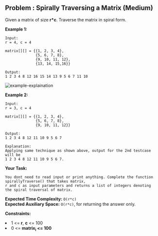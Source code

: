 ## Problem : Spirally Traversing a Matrix (Medium)
Given a matrix of size **r*c**. Traverse the matrix in spiral form.

**Example 1:**
```
Input:
r = 4, c = 4

matrix[][] = {{1, 2, 3, 4},
              {5, 6, 7, 8},
              {9, 10, 11, 12},
              {13, 14, 15,16}}

Output: 
1 2 3 4 8 12 16 15 14 13 9 5 6 7 11 10
```
<img src="https://www.geeksforgeeks.org/wp-content/uploads/spiral-matrix.png" alt = "example-explaination" border="0">

**Example 2:**
```
Input:
r = 3, c = 4  

matrix[][] = {{1, 2, 3, 4},
              {5, 6, 7, 8},
              {9, 10, 11, 12}}

Output: 
1 2 3 4 8 12 11 10 9 5 6 7

Explanation:
Applying same technique as shown above, output for the 2nd testcase will be 
1 2 3 4 8 12 11 10 9 5 6 7.
```

**Your Task:**
```
You dont need to read input or print anything. Complete the function spirallyTraverse() that takes matrix, 
r and c as input parameters and returns a list of integers denoting the spiral traversal of matrix.
```

**Expected Time Complexity:** ```O(r*c)```<br>
**Expected Auxiliary Space:** ```O(r*c)```, for returning the answer only.

**Constraints:**
<li>1 <= <b>r</b>, <b>c</b> <= 100</li>
<li>0 <= <b>matrix<sub>i</sub><b> <= 100</li>
